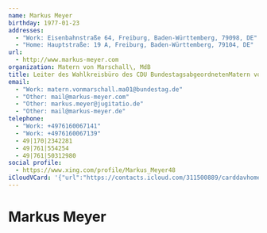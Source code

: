 ```yaml
---
name: Markus Meyer
birthday: 1977-01-23
addresses:
  - "Work: Eisenbahnstraße 64, Freiburg, Baden-Württemberg, 79098, DE"
  - "Home: Hauptstraße: 19 A, Freiburg, Baden-Württemberg, 79104, DE"
url:
  - http://www.markus-meyer.com
organization: Matern von Marschall\, MdB
title: Leiter des Wahlkreisbüro des CDU BundestagsabgeordnetenMatern von Marschall
email:
  - "Work: matern.vonmarschall.ma01@bundestag.de"
  - "Other: mail@markus-meyer.com"
  - "Other: markus.meyer@jugitatio.de"
  - "Other: mail@markus-meyer.de"
telephone:
  - "Work: +4976160067141"
  - "Work: +4976160067139"
  - 49|170|2342281
  - 49|761|554254
  - 49|761|50312980
social profile:
  - https://www.xing.com/profile/Markus_Meyer48
iCloudVCard: '{"url":"https://contacts.icloud.com/311500889/carddavhome/card/NGNiNWMxMTMtZTY4Ny00YTU1LTk3OTEtNjk1OTgxYzFlNGJm.vcf","etag":"\"kmfhcvxh\"","data":"BEGIN:VCARD\r\nVERSION:3.0\r\nFN:\r\nN:Meyer;Markus;;;\r\nUID:4cb5c113-e687-4a55-9791-695981c1e4bf\r\nBDAY;VALUE=date:1977-01-23\r\nADR;TYPE=WORK:;;Eisenbahnstraße 64;Freiburg;Baden-Württemberg;79098;DE;\r\nADR;TYPE=HOME:;;Hauptstraße: 19 A;Freiburg;Baden-Württemberg;79104;DE;\r\nWP1.X-ABLABEL:Home\r\nWP2.X-ABLABEL:Work\r\nWP3.X-ABLABEL:Home\r\nWP4.X-ABLABEL:Work\r\nWP5.X-ABLABEL:Home\r\nWP6.X-ABLABEL:Work\r\nWP7.X-ABLABEL:personal\r\nWP8.X-ABLABEL:homepage\r\nitem0.X-ABLABEL:xing\r\nPRODID:ez-vcard 0.9.13-fc\r\nREV:2025-04-03T22:10:41Z\r\nURL:http://www.markus-meyer.com\r\nORG:Matern von Marschall\\, MdB;\r\nTITLE:Leiter des Wahlkreisbüro des CDU BundestagsabgeordnetenMatern von Mar\r\n schall\r\nEMAIL;TYPE=WORK:matern.vonmarschall.ma01@bundestag.de\r\nEMAIL;TYPE=OTHER:mail@markus-meyer.com\r\nEMAIL;TYPE=OTHER:markus.meyer@jugitatio.de\r\nEMAIL;TYPE=OTHER:mail@markus-meyer.de\r\nPHOTO;VALUE=uri:https://gateway.icloud.com/contacts/311500889/ck/card/2d4ed\r\n 6d27ffb57253e0ea0c5d6e1155b\r\nTEL;TYPE=WORK:+4976160067141\r\nTEL;TYPE=WORK:+4976160067139\r\nTEL:49|170|2342281\r\nTEL:49|761|554254\r\nTEL:49|761|50312980\r\nitem0.X-SOCIALPROFILE;X-USER=Markus_Meyer48:https://www.xing.com/profile/Ma\r\n rkus_Meyer48\r\nEND:VCARD"}'
---
```

# Markus Meyer